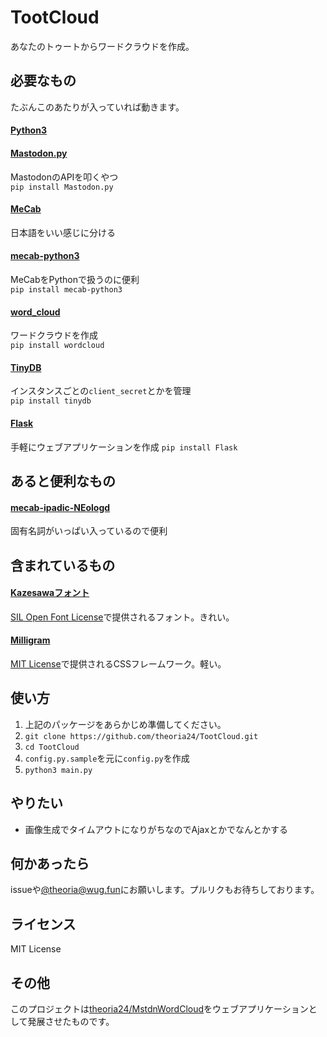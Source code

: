 # TootCloud

あなたのトゥートからワードクラウドを作成。

## 必要なもの
たぶんこのあたりが入っていれば動きます。
#### [Python3](https://www.python.org/)
#### [Mastodon.py](https://github.com/halcy/Mastodon.py)
MastodonのAPIを叩くやつ  
`pip install Mastodon.py`

#### [MeCab](http://taku910.github.io/mecab/)
日本語をいい感じに分ける

#### [mecab-python3](https://github.com/SamuraiT/mecab-python3)
MeCabをPythonで扱うのに便利  
`pip install mecab-python3`

#### [word_cloud](https://github.com/amueller/word_cloud)
ワードクラウドを作成  
`pip install wordcloud`

#### [TinyDB](https://github.com/msiemens/tinydb)
インスタンスごとの`client_secret`とかを管理  
`pip install tinydb`

#### [Flask](http://flask.pocoo.org/)
手軽にウェブアプリケーションを作成
`pip install Flask`

## あると便利なもの
#### [mecab-ipadic-NEologd](https://github.com/neologd/mecab-ipadic-neologd)
固有名詞がいっぱい入っているので便利

## 含まれているもの
#### [Kazesawaフォント](https://kazesawa.github.io/)
[SIL Open Font License](http://scripts.sil.org/OFL)で提供されるフォント。きれい。

#### [Milligram](https://milligram.github.io)
[MIT License](https://opensource.org/licenses/mit-license.php)で提供されるCSSフレームワーク。軽い。

## 使い方
1. 上記のパッケージをあらかじめ準備してください。
1. `git clone https://github.com/theoria24/TootCloud.git`
1. `cd TootCloud`
1. `config.py.sample`を元に`config.py`を作成
1. `python3 main.py`

## やりたい
* 画像生成でタイムアウトになりがちなのでAjaxとかでなんとかする

## 何かあったら
issueや[@theoria@wug.fun](https://wug.fun/@theoria)にお願いします。プルリクもお待ちしております。

## ライセンス
MIT License

## その他
このプロジェクトは[theoria24/MstdnWordCloud](https://github.com/theoria24/MstdnWordCloud/)をウェブアプリケーションとして発展させたものです。
